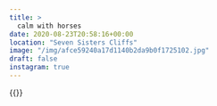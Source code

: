 ```yaml
---
title: >
  calm with horses
date: 2020-08-23T20:58:16+00:00
location: "Seven Sisters Cliffs"
image: "/img/afce59240a17d1140b2da9b0f1725102.jpg"
draft: false
instagram: true
---
```


{{<photo src="/img/afce59240a17d1140b2da9b0f1725102.jpg">}}
